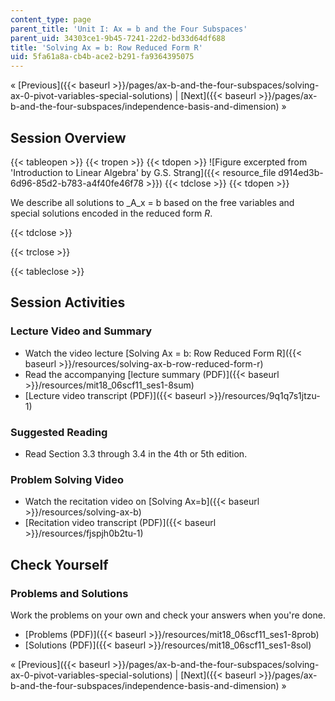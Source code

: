 ```yaml
---
content_type: page
parent_title: 'Unit I: Ax = b and the Four Subspaces'
parent_uid: 34303ce1-9b45-7241-22d2-bd33d64df688
title: 'Solving Ax = b: Row Reduced Form R'
uid: 5fa61a8a-cb4b-ace2-b291-fa9364395075
---
```


« [Previous]({{< baseurl >}}/pages/ax-b-and-the-four-subspaces/solving-ax-0-pivot-variables-special-solutions) | [Next]({{< baseurl >}}/pages/ax-b-and-the-four-subspaces/independence-basis-and-dimension) »

Session Overview
----------------

{{< tableopen >}}
{{< tropen >}}
{{< tdopen >}}
![Figure excerpted from 'Introduction to Linear Algebra' by G.S. Strang]({{< resource_file d914ed3b-6d96-85d2-b783-a4f40fe46f78 >}})
{{< tdclose >}}
{{< tdopen >}}


We describe all solutions to _A_x = b based on the free variables and special solutions encoded in the reduced form _R_.


{{< tdclose >}}

{{< trclose >}}

{{< tableclose >}}

Session Activities
------------------

### Lecture Video and Summary

*   Watch the video lecture [Solving Ax = b: Row Reduced Form R]({{< baseurl >}}/resources/solving-ax-b-row-reduced-form-r)
*   Read the accompanying [lecture summary (PDF)]({{< baseurl >}}/resources/mit18_06scf11_ses1-8sum)
*   [Lecture video transcript (PDF)]({{< baseurl >}}/resources/9q1q7s1jtzu-1)

### Suggested Reading

*   Read Section 3.3 through 3.4 in the 4th or 5th edition.

### Problem Solving Video

*   Watch the recitation video on [Solving Ax=b]({{< baseurl >}}/resources/solving-ax-b)
*   [Recitation video transcript (PDF)]({{< baseurl >}}/resources/fjspjh0b2tu-1)

Check Yourself
--------------

### Problems and Solutions

Work the problems on your own and check your answers when you're done.

*   [Problems (PDF)]({{< baseurl >}}/resources/mit18_06scf11_ses1-8prob)
*   [Solutions (PDF)]({{< baseurl >}}/resources/mit18_06scf11_ses1-8sol)

« [Previous]({{< baseurl >}}/pages/ax-b-and-the-four-subspaces/solving-ax-0-pivot-variables-special-solutions) | [Next]({{< baseurl >}}/pages/ax-b-and-the-four-subspaces/independence-basis-and-dimension) »